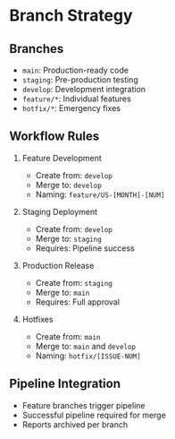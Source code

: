 # Branch Strategy

## Branches
- `main`: Production-ready code
- `staging`: Pre-production testing
- `develop`: Development integration
- `feature/*`: Individual features
- `hotfix/*`: Emergency fixes

## Workflow Rules
1. Feature Development
   - Create from: `develop`
   - Merge to: `develop`
   - Naming: `feature/US-[MONTH]-[NUM]`

2. Staging Deployment
   - Create from: `develop`
   - Merge to: `staging`
   - Requires: Pipeline success

3. Production Release
   - Create from: `staging`
   - Merge to: `main`
   - Requires: Full approval

4. Hotfixes
   - Create from: `main`
   - Merge to: `main` and `develop`
   - Naming: `hotfix/[ISSUE-NUM]`


## Pipeline Integration
- Feature branches trigger pipeline
- Successful pipeline required for merge
- Reports archived per branch